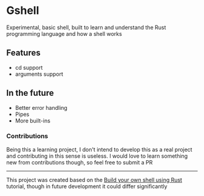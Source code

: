 # Gshell

Experimental, basic shell, built to learn and understand the Rust programming language and how a shell works

## Features

- cd support
- arguments support

## In the future

- Better error handling
- Pipes
- More built-ins

### Contributions

Being this a learning project, I don't intend to develop this as a real project and contributing in this sense is useless.
I would love to learn something new from contributions though, so feel free to submit a PR

---

This project was created based on the [Build your own shell using Rust](https://www.joshmcguigan.com/blog/build-your-own-shell-rust/) tutorial,
though in future development it could differ significantly
